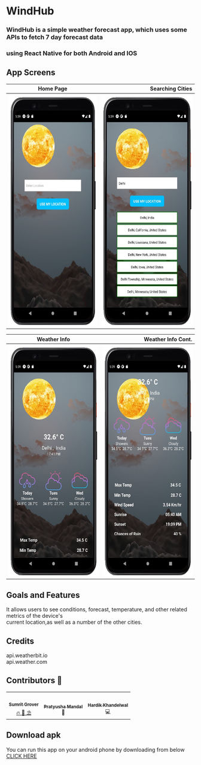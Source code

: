 # WindHub
### WindHub is a simple weather forecast app, which uses some APIs to fetch 7 day forecast data <br/>
### using React Native for both Android and IOS


App Screens
-------
| Home Page        | Searching Cities           | 
| ------------- | ---------:|
| <img src ="screen1.jpg" height = "620" width = "300">     | <img src ="screen2.jpg" height = "620" width = "300">|

| Weather Info        | Weather Info Cont.         | 
| ------------- | -----:|
| <img src ="screen3.jpg" height = "620" width = "300">      | <img src ="screen4.jpg" height = "620" width = "300"> |

## Goals and Features
It allows users to see conditions, forecast, temperature, and other related metrics of the device's <br />
current location,as well as a number of the other cities.

## Credits
api.weatherbit.io <br />
api.weather.com

## Contributors 🤝

<table>
  <tr>
    <td align="center">
            <a href="https://github.com/smgrv123">
              <img src="https://avatars.githubusercontent.com/u/55049859?v=4" width="100px" alt=""/><br />
              <sub><b>Sumrit Grover</b></sub>
            </a><br/>
            <a href="https://github.com/smgrv123">   
                🔥 🧠 ⛱
            </a>
          </td>
    <td align="center">
            <a href="https://github.com/pratyx">
              <img src="https://avatars.githubusercontent.com/u/85306319?v=4" width="100px" alt=""/><br />
              <sub><b>Pratyusha Mandal</b></sub>
            </a><br/>
            <a >
                📖
            </a>
          </td>
    <td align="center">
            <a href='https://github.com/hardik-kh'>
              <img src="https://avatars.githubusercontent.com/u/82742120?v=4" width="100px" alt=""/><br />
              <sub><b>Hardik Khandelwal</b></sub>
            </a><br/>
            <a >
                💻
            </a>
          </td>
  </tr>
</table>

## Download apk
You can run this app on your android phone by downloading from below <br/>
<a href='https://drive.google.com/drive/folders/1SN1VXVqQeDce6yTjGyqdmpxIYocWT-I0'>
  CLICK HERE
  </a>
